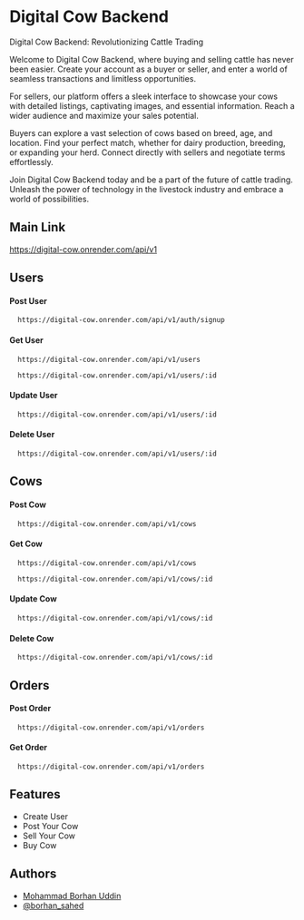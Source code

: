 # Digital Cow Backend

Digital Cow Backend: Revolutionizing Cattle Trading

Welcome to Digital Cow Backend, where buying and selling cattle has never been easier. Create your account as a buyer or seller, and enter a world of seamless transactions and limitless opportunities.

For sellers, our platform offers a sleek interface to showcase your cows with detailed listings, captivating images, and essential information. Reach a wider audience and maximize your sales potential.

Buyers can explore a vast selection of cows based on breed, age, and location. Find your perfect match, whether for dairy production, breeding, or expanding your herd. Connect directly with sellers and negotiate terms effortlessly.

Join Digital Cow Backend today and be a part of the future of cattle trading. Unleash the power of technology in the livestock industry and embrace a world of possibilities.

## Main Link

https://digital-cow.onrender.com/api/v1

## Users

#### Post User

```http
  https://digital-cow.onrender.com/api/v1/auth/signup
```

#### Get User

```http
  https://digital-cow.onrender.com/api/v1/users
```

```http
  https://digital-cow.onrender.com/api/v1/users/:id
```

#### Update User

```http
  https://digital-cow.onrender.com/api/v1/users/:id
```

#### Delete User

```http
  https://digital-cow.onrender.com/api/v1/users/:id
```

## Cows

#### Post Cow

```http
  https://digital-cow.onrender.com/api/v1/cows
```

#### Get Cow

```http
  https://digital-cow.onrender.com/api/v1/cows
```

```http
  https://digital-cow.onrender.com/api/v1/cows/:id
```

#### Update Cow

```http
  https://digital-cow.onrender.com/api/v1/cows/:id
```

#### Delete Cow

```http
  https://digital-cow.onrender.com/api/v1/cows/:id
```

## Orders

#### Post Order

```http
  https://digital-cow.onrender.com/api/v1/orders
```

#### Get Order

```http
  https://digital-cow.onrender.com/api/v1/orders
```

## Features

- Create User
- Post Your Cow
- Sell Your Cow
- Buy Cow

## Authors

- [Mohammad Borhan Uddin](https://www.linkedin.com/in/borhansahed/)
- [@borhan_sahed](https://www.github.com/borhansahed)
